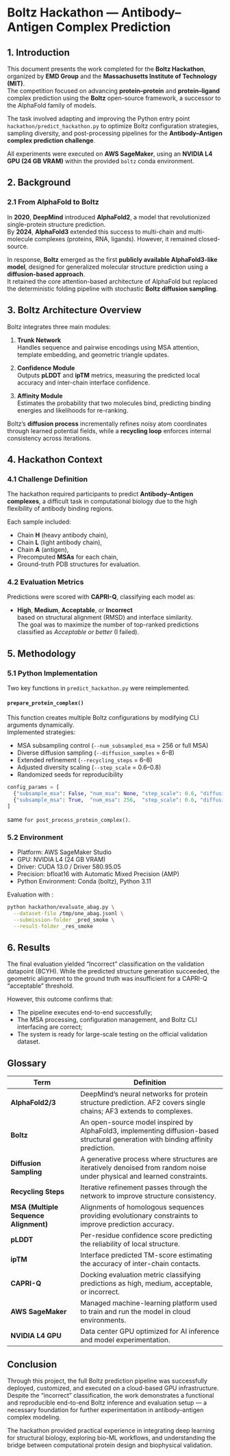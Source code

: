 # Boltz Hackathon — Antibody–Antigen Complex Prediction

## 1. Introduction

This document presents the work completed for the **Boltz Hackathon**, organized by **EMD Group** and the **Massachusetts Institute of Technology (MIT)**.  
The competition focused on advancing **protein–protein** and **protein–ligand** complex prediction using the **Boltz** open-source framework, a successor to the AlphaFold family of models.

The task involved adapting and improving the Python entry point `hackathon/predict_hackathon.py` to optimize Boltz configuration strategies, sampling diversity, and post-processing pipelines for the **Antibody–Antigen complex prediction challenge**.

All experiments were executed on **AWS SageMaker**, using an **NVIDIA L4 GPU (24 GB VRAM)** within the provided `boltz` conda environment.


## 2. Background
### 2.1 From AlphaFold to Boltz

In **2020**, **DeepMind** introduced **AlphaFold2**, a model that revolutionized single-protein structure prediction.  
By **2024**, **AlphaFold3** extended this success to multi-chain and multi-molecule complexes (proteins, RNA, ligands). However, it remained closed-source.

In response, **Boltz** emerged as the first **publicly available AlphaFold3-like model**, designed for generalized molecular structure prediction using a **diffusion-based approach**.  
It retained the core attention-based architecture of AlphaFold but replaced the deterministic folding pipeline with stochastic **Boltz diffusion sampling**.

## 3. Boltz Architecture Overview

Boltz integrates three main modules:

1. **Trunk Network**  
   Handles sequence and pairwise encodings using MSA attention, template embedding, and geometric triangle updates.

2. **Confidence Module**  
   Outputs **pLDDT** and **ipTM** metrics, measuring the predicted local accuracy and inter-chain interface confidence.

3. **Affinity Module**  
   Estimates the probability that two molecules bind, predicting binding energies and likelihoods for re-ranking.

Boltz’s **diffusion process** incrementally refines noisy atom coordinates through learned potential fields, while a **recycling loop** enforces internal consistency across iterations.

## 4. Hackathon Context

### 4.1 Challenge Definition

The hackathon required participants to predict **Antibody–Antigen complexes**, a difficult task in computational biology due to the high flexibility of antibody binding regions.

Each sample included:
- Chain **H** (heavy antibody chain),
- Chain **L** (light antibody chain),
- Chain **A** (antigen),
- Precomputed **MSAs** for each chain,
- Ground-truth PDB structures for evaluation.

### 4.2 Evaluation Metrics

Predictions were scored with **CAPRI-Q**, classifying each model as:
- **High**, **Medium**, **Acceptable**, or **Incorrect**  
based on structural alignment (RMSD) and interface similarity.  
The goal was to maximize the number of top-ranked predictions classified as *Acceptable or better* (I failed).

## 5. Methodology

### 5.1 Python Implementation

Two key functions in `predict_hackathon.py` were reimplemented.

#### `prepare_protein_complex()`

This function creates multiple Boltz configurations by modifying CLI arguments dynamically.  
Implemented strategies:

- MSA subsampling control (`--num_subsampled_msa` = 256 or full MSA)
- Diverse diffusion sampling (`--diffusion_samples` = 6–8)
- Extended refinement (`--recycling_steps` = 6–8)
- Adjusted diversity scaling (`--step_scale` = 0.6–0.8)
- Randomized seeds for reproducibility

```python
config_params = [
  {"subsample_msa": False, "num_msa": None, "step_scale": 0.6, "diffusion_samples": 8, "recycling_steps": 8},
  {"subsample_msa": True,  "num_msa": 256,  "step_scale": 0.6, "diffusion_samples": 8, "recycling_steps": 6},
]
```

same `for post_process_protein_complex()`.

### 5.2 Environment
- Platform: AWS SageMaker Studio
- GPU: NVIDIA L4 (24 GB VRAM)
- Driver: CUDA 13.0 / Driver 580.95.05
- Precision: bfloat16 with Automatic Mixed Precision (AMP)
- Python Environment: Conda (boltz), Python 3.11

Evaluation with : 
```bash
python hackathon/evaluate_abag.py \
  --dataset-file /tmp/one_abag.jsonl \
  --submission-folder _pred_smoke \
  --result-folder _res_smoke
```

## 6. Results
The final evaluation yielded “Incorrect” classification on the validation datapoint (8CYH).
While the predicted structure generation succeeded, the geometric alignment to the ground truth was insufficient for a CAPRI-Q “acceptable” threshold.

However, this outcome confirms that:

- The pipeline executes end-to-end successfully;
- The MSA processing, configuration management, and Boltz CLI interfacing are correct;
- The system is ready for large-scale testing on the official validation dataset.


## Glossary
| Term                                  | Definition                                                                                                                        |
| ------------------------------------- | --------------------------------------------------------------------------------------------------------------------------------- |
| **AlphaFold2/3**                      | DeepMind’s neural networks for protein structure prediction. AF2 covers single chains; AF3 extends to complexes.                  |
| **Boltz**                             | An open-source model inspired by AlphaFold3, implementing diffusion-based structural generation with binding affinity prediction. |
| **Diffusion Sampling**                | A generative process where structures are iteratively denoised from random noise under physical and learned constraints.          |
| **Recycling Steps**                   | Iterative refinement passes through the network to improve structure consistency.                                                 |
| **MSA (Multiple Sequence Alignment)** | Alignments of homologous sequences providing evolutionary constraints to improve prediction accuracy.                             |
| **pLDDT**                             | Per-residue confidence score predicting the reliability of local structure.                                                       |
| **ipTM**                              | Interface predicted TM-score estimating the accuracy of inter-chain contacts.                                                     |
| **CAPRI-Q**                           | Docking evaluation metric classifying predictions as high, medium, acceptable, or incorrect.                                      |
| **AWS SageMaker**                     | Managed machine-learning platform used to train and run the model in cloud environments.                                          |
| **NVIDIA L4 GPU**                     | Data center GPU optimized for AI inference and model experimentation.                                                             |


## Conclusion 

Through this project, the full Boltz prediction pipeline was successfully deployed, customized, and executed on a cloud-based GPU infrastructure.
Despite the “incorrect” classification, the work demonstrates a functional and reproducible end-to-end Boltz inference and evaluation setup — a necessary foundation for further experimentation in antibody–antigen complex modeling.

The hackathon provided practical experience in integrating deep learning for structural biology, exploring bio-ML workflows, and understanding the bridge between computational protein design and biophysical validation.
